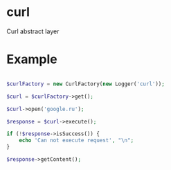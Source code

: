 curl
====

Curl abstract layer

Example
====

~~~~~ php

$curlFactory = new CurlFactory(new Logger('curl'));

$curl = $curlFactory->get();

$curl->open('google.ru');

$response = $curl->execute();

if (!$response->isSuccess()) {
    echo 'Can not execute request', "\n";
}

$response->getContent();